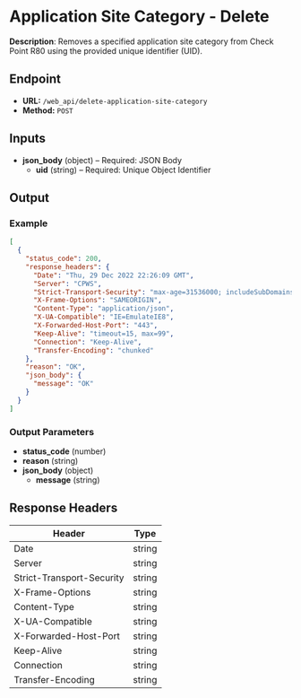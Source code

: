 # Application Site Category - Delete

**Description**: Removes a specified application site category from Check Point R80 using the provided unique identifier (UID).

## Endpoint

- **URL:** `/web_api/delete-application-site-category`
- **Method:** `POST`
## Inputs

- **json_body** (object) – Required: JSON Body
  - **uid** (string) – Required: Unique Object Identifier
## Output

### Example

```json
[
  {
    "status_code": 200,
    "response_headers": {
      "Date": "Thu, 29 Dec 2022 22:26:09 GMT",
      "Server": "CPWS",
      "Strict-Transport-Security": "max-age=31536000; includeSubDomains",
      "X-Frame-Options": "SAMEORIGIN",
      "Content-Type": "application/json",
      "X-UA-Compatible": "IE=EmulateIE8",
      "X-Forwarded-Host-Port": "443",
      "Keep-Alive": "timeout=15, max=99",
      "Connection": "Keep-Alive",
      "Transfer-Encoding": "chunked"
    },
    "reason": "OK",
    "json_body": {
      "message": "OK"
    }
  }
]
```
### Output Parameters

- **status_code** (number)
- **reason** (string)
- **json_body** (object)
  - **message** (string)
## Response Headers

| Header | Type |
|--------|------|
| Date | string |
| Server | string |
| Strict-Transport-Security | string |
| X-Frame-Options | string |
| Content-Type | string |
| X-UA-Compatible | string |
| X-Forwarded-Host-Port | string |
| Keep-Alive | string |
| Connection | string |
| Transfer-Encoding | string |